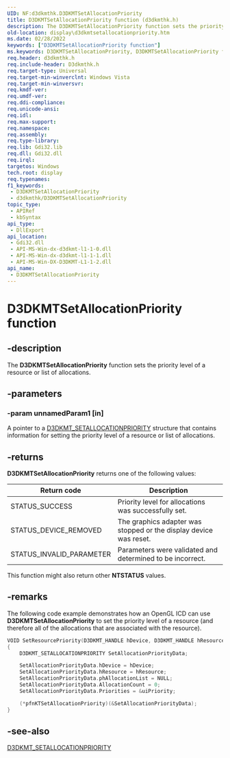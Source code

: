 ```yaml
---
UID: NF:d3dkmthk.D3DKMTSetAllocationPriority
title: D3DKMTSetAllocationPriority function (d3dkmthk.h)
description: The D3DKMTSetAllocationPriority function sets the priority level of a resource or list of allocations.
old-location: display\d3dkmtsetallocationpriority.htm
ms.date: 02/28/2022
keywords: ["D3DKMTSetAllocationPriority function"]
ms.keywords: D3DKMTSetAllocationPriority, D3DKMTSetAllocationPriority function [Display Devices], OpenGL_Functions_dc77467a-7ec3-4be9-96cd-8bedb5beb948.xml, d3dkmthk/D3DKMTSetAllocationPriority, display.d3dkmtsetallocationpriority
req.header: d3dkmthk.h
req.include-header: D3dkmthk.h
req.target-type: Universal
req.target-min-winverclnt: Windows Vista
req.target-min-winversvr: 
req.kmdf-ver: 
req.umdf-ver: 
req.ddi-compliance: 
req.unicode-ansi: 
req.idl: 
req.max-support: 
req.namespace: 
req.assembly: 
req.type-library: 
req.lib: Gdi32.lib
req.dll: Gdi32.dll
req.irql: 
targetos: Windows
tech.root: display
req.typenames: 
f1_keywords:
 - D3DKMTSetAllocationPriority
 - d3dkmthk/D3DKMTSetAllocationPriority
topic_type:
 - APIRef
 - kbSyntax
api_type:
 - DllExport
api_location:
 - Gdi32.dll
 - API-MS-Win-dx-d3dkmt-l1-1-0.dll
 - API-MS-Win-dx-d3dkmt-l1-1-1.dll
 - API-MS-Win-DX-D3DKMT-L1-1-2.dll
api_name:
 - D3DKMTSetAllocationPriority
---
```


# D3DKMTSetAllocationPriority function

## -description

The **D3DKMTSetAllocationPriority** function sets the priority level of a resource or list of allocations.

## -parameters

### -param unnamedParam1 [in]

A pointer to a [D3DKMT_SETALLOCATIONPRIORITY](ns-d3dkmthk-_d3dkmt_setallocationpriority.md) structure that contains information for setting the priority level of a resource or list of allocations.

## -returns

**D3DKMTSetAllocationPriority** returns one of the following values:

| Return code | Description |
|--|--|
| STATUS_SUCCESS | Priority level for allocations was successfully set. |
| STATUS_DEVICE_REMOVED | The graphics adapter was stopped or the display device was reset. |
| STATUS_INVALID_PARAMETER | Parameters were validated and determined to be incorrect. |

This function might also return other **NTSTATUS** values.

## -remarks

The following code example demonstrates how an OpenGL ICD can use **D3DKMTSetAllocationPriority** to set the priority level of a resource (and therefore all of the allocations that are associated with the resource).

```cpp
VOID SetResourcePriority(D3DKMT_HANDLE hDevice, D3DKMT_HANDLE hResource, UINT uiPriority)
{
    D3DKMT_SETALLOCATIONPRIORITY SetAllocationPriorityData;

    SetAllocationPriorityData.hDevice = hDevice;
    SetAllocationPriorityData.hResource = hResource;
    SetAllocationPriorityData.phAllocationList = NULL;
    SetAllocationPriorityData.AllocationCount = 0;
    SetAllocationPriorityData.Priorities = &uiPriority;

    (*pfnKTSetAllocationPriority)(&SetAllocationPriorityData);
}
```

## -see-also

[D3DKMT_SETALLOCATIONPRIORITY](ns-d3dkmthk-_d3dkmt_setallocationpriority.md)
